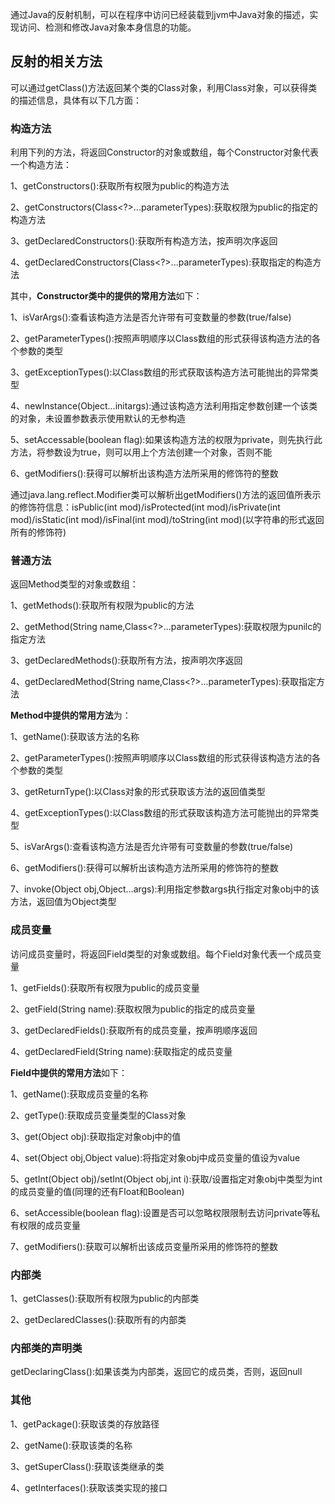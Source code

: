 通过Java的反射机制，可以在程序中访问已经装载到jvm中Java对象的描述，实现访问、检测和修改Java对象本身信息的功能。

## 反射的相关方法

可以通过getClass()方法返回某个类的Class对象，利用Class对象，可以获得类的描述信息，具体有以下几方面：

### 构造方法

利用下列的方法，将返回Constructor的对象或数组，每个Constructor对象代表一个构造方法：

1、getConstructors():获取所有权限为public的构造方法

2、getConstructors(Class<?>...parameterTypes):获取权限为public的指定的构造方法

3、getDeclaredConstructors():获取所有构造方法，按声明次序返回

4、getDeclaredConstructors(Class<?>...parameterTypes):获取指定的构造方法

其中，**Constructor类中的提供的常用方法**如下：

1、isVarArgs():查看该构造方法是否允许带有可变数量的参数(true/false)

2、getParameterTypes():按照声明顺序以Class数组的形式获得该构造方法的各个参数的类型

3、getExceptionTypes():以Class数组的形式获取该构造方法可能抛出的异常类型

4、newInstance(Object...initargs):通过该构造方法利用指定参数创建一个该类的对象，未设置参数表示使用默认的无参构造

5、setAccessable(boolean flag):如果该构造方法的权限为private，则先执行此方法，将参数设为true，则可以用上个方法创建一个对象，否则不能

6、getModifiers():获得可以解析出该构造方法所采用的修饰符的整数

通过java.lang.reflect.Modifier类可以解析出getModifiers()方法的返回值所表示的修饰符信息：isPublic(int mod)/isProtected(int mod)/isPrivate(int mod)/isStatic(int mod)/isFinal(int mod)/toString(int mod)(以字符串的形式返回所有的修饰符)

### 普通方法

返回Method类型的对象或数组：

1、getMethods():获取所有权限为public的方法

2、getMethod(String name,Class<?>...parameterTypes):获取权限为punilc的指定方法

3、getDeclaredMethods():获取所有方法，按声明次序返回

4、getDeclaredMethod(String name,Class<?>...parameterTypes):获取指定方法

**Method中提供的常用方法**为：

1、getName():获取该方法的名称

2、getParameterTypes():按照声明顺序以Class数组的形式获得该构造方法的各个参数的类型

3、getReturnType():以Class对象的形式获取该方法的返回值类型

4、getExceptionTypes():以Class数组的形式获取该构造方法可能抛出的异常类型

5、isVarArgs():查看该构造方法是否允许带有可变数量的参数(true/false)

6、getModifiers():获得可以解析出该构造方法所采用的修饰符的整数

7、invoke(Object obj,Object...args):利用指定参数args执行指定对象obj中的该方法，返回值为Object类型


### 成员变量

访问成员变量时，将返回Field类型的对象或数组。每个Field对象代表一个成员变量

1、getFields():获取所有权限为public的成员变量

2、getField(String name):获取权限为public的指定的成员变量

3、getDeclaredFields():获取所有的成员变量，按声明顺序返回

4、getDeclaredField(String name):获取指定的成员变量

**Field中提供的常用方法**如下：

1、getName():获取成员变量的名称

2、getType():获取成员变量类型的Class对象

3、get(Object obj):获取指定对象obj中的值

4、set(Object obj,Object value):将指定对象obj中成员变量的值设为value

5、getInt(Object obj)/setInt(Object obj,int i):获取/设置指定对象obj中类型为int的成员变量的值(同理的还有Float和Boolean)

6、setAccessible(boolean flag):设置是否可以忽略权限限制去访问private等私有权限的成员变量

7、getModifiers():获取可以解析出该成员变量所采用的修饰符的整数

### 内部类

1、getClasses():获取所有权限为public的内部类

2、getDeclaredClasses():获取所有的内部类

### 内部类的声明类

getDeclaringClass():如果该类为内部类，返回它的成员类，否则，返回null

### 其他

1、getPackage():获取该类的存放路径

2、getName():获取该类的名称

3、getSuperClass():获取该类继承的类

4、getInterfaces():获取该类实现的接口